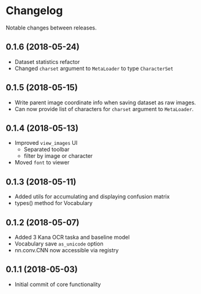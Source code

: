 # Changelog

Notable changes between releases.

## 0.1.6 (2018-05-24)
* Dataset statistics refactor
* Changed `charset` argument to `MetaLoader` to type `CharacterSet`

## 0.1.5 (2018-05-15)
* Write parent image coordinate info when saving dataset as raw images.
* Can now provide list of characters for `charset` argument to `MetaLoader`.

## 0.1.4 (2018-05-13)
* Improved `view_images` UI
    * Separated toolbar
    * filter by image or character
* Moved `font` to viewer

## 0.1.3 (2018-05-11)
* Added utils for accumulating and displaying confusion matrix
* types() method for Vocabulary

## 0.1.2 (2018-05-07)
* Added 3 Kana OCR taska and baseline model
* Vocabulary save `as_unicode` option
* nn.conv.CNN now accessible via registry

## 0.1.1 (2018-05-03)
* Initial commit of core functionality
